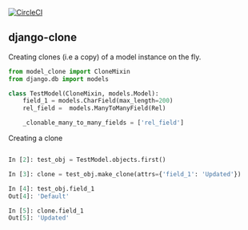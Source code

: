 [![CircleCI](https://circleci.com/gh/jackton1/django-clone.svg?style=svg)](https://circleci.com/gh/jackton1/django-clone)
## django-clone 

Creating clones (i.e a copy) of a model instance on the fly. 


```python
from model_clone import CloneMixin
from django.db import models

class TestModel(CloneMixin, models.Model):
    field_1 = models.CharField(max_length=200)
    rel_field =  models.ManyToManyField(Rel)

    _clonable_many_to_many_fields = ['rel_field']
```


Creating a clone

```python

In [2]: test_obj = TestModel.objects.first()

In [3]: clone = test_obj.make_clone(attrs={'field_1': 'Updated'})

In [4]: test_obj.field_1
Out[4]: 'Default'

In [5]: clone.field_1
Out[5]: 'Updated'
```

